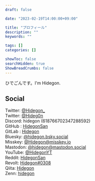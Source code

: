 ```yaml
---
draft: false

date: "2023-02-19T14:00:00+09:00"

title: "プロフィール"
description: ""
keywords: ""

tags: []
categories: []

showToc: false
searchHidden: true
ShowBreadCrumbs: false
---
```



ひでごんです。I'm Hidegon.  

## Social

Twitter: [@Hidegon_](https://x.com/Hidegon_/)  
Twitter: [@Hideg0n](https://x.com/Hideg0n)  
Discord: hidegon (618766702347288592)  
GitHub : [HidegonSan](https://github.com/HidegonSan/)  
GitLab : [Hidegon](https://gitlab.com/Hidegon/)  
Bluesky: [@hidegon.bsky.social](https://bsky.app/profile/hidegon.bsky.social)  
Misskey: [@Hidegon@misskey.io](https://misskey.io/@Hidegon)  
Mastodon: [@hidegon@mastodon.social](https://mastodon.social/@hidegon)  
YouTube: [@HidegonYT](https://www.youtube.com/@HidegonYT/)  
Reddit: [HidegonSan](https://www.reddit.com/user/HidegonSan/)  
Revolt: [Hidegon#0308](https://app.revolt.chat/)  
Qiita: [Hidegon](https://qiita.com/Hidegon)  
Zenn: [hidegon](https://zenn.dev/hidegon)  
